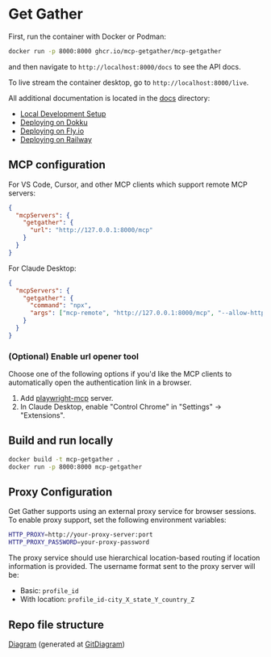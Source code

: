 # Get Gather

First, run the container with Docker or Podman:

```bash
docker run -p 8000:8000 ghcr.io/mcp-getgather/mcp-getgather
```

and then navigate to `http://localhost:8000/docs` to see the API docs.

To live stream the container desktop, go to `http://localhost:8000/live`.

All additional documentation is located in the [docs](./docs) directory:

- [Local Development Setup](./docs/local-development.md)
- [Deploying on Dokku](./docs/deploy_dokku.md)
- [Deploying on Fly.io](./docs/deploy_fly.md)
- [Deploying on Railway](./docs/deploy_railway.md)

## MCP configuration

For VS Code, Cursor, and other MCP clients which support remote MCP servers:

```json
{
  "mcpServers": {
    "getgather": {
      "url": "http://127.0.0.1:8000/mcp"
    }
  }
}
```

For Claude Desktop:

```json
{
  "mcpServers": {
    "getgather": {
      "command": "npx",
      "args": ["mcp-remote", "http://127.0.0.1:8000/mcp", "--allow-http"]
    }
  }
}
```

### (Optional) Enable url opener tool

Choose one of the following options if you'd like the MCP clients to automatically open the authentication link in a browser.

1. Add [playwright-mcp](https://github.com/microsoft/playwright-mcp/) server.
2. In Claude Desktop, enable "Control Chrome" in "Settings" -> "Extensions".

## Build and run locally

```bash
docker build -t mcp-getgather .
docker run -p 8000:8000 mcp-getgather
```

## Proxy Configuration

Get Gather supports using an external proxy service for browser sessions. To enable proxy support, set the following environment variables:

```bash
HTTP_PROXY=http://your-proxy-server:port
HTTP_PROXY_PASSWORD=your-proxy-password
```

The proxy service should use hierarchical location-based routing if location information is provided. The username format sent to the proxy server will be:
- Basic: `profile_id`
- With location: `profile_id-city_X_state_Y_country_Z`

## Repo file structure

[Diagram](./diagram.md) (generated at [GitDiagram](https://gitdiagram.com/getgather-hub/getgather))
